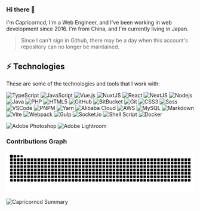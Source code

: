 ### Hi there 👋

I'm Capricorncd, I'm a Web Engineer, and I've been working in web development since 2016. I'm from China, and I'm currently living in Japan.

> Since I can't sign in Github, there may be a day when this account's repository can no longer be maintained.

## ⚡ Technologies

These are some of the technologies and tools that I work with:

![TypeScript](https://img.shields.io/badge/-TypeScript-3178c6?style=flat-square&logo=typescript&logoColor=white)
![JavaScript](https://img.shields.io/badge/-JavaScript-f7df1e?style=flat-square&logo=javascript&logoColor=black)
![Vue.js](https://img.shields.io/badge/-Vue.js-41b883?style=flat-square&logo=vue.js&logoColor=white)
![NuxtJS](https://img.shields.io/badge/-NuxtJS-2f495e?style=flat-square&logo=nuxt.js&logoColor=white)
![React](https://img.shields.io/badge/-React-61dafb?style=flat-square&logo=React&logoColor=black)
![NextJS](https://img.shields.io/badge/-NextJS-black?style=flat-square&logo=next.js&logoColor=white)
![Nodejs](https://img.shields.io/badge/-Nodejs-339933?style=flat-square&logo=Node.js&logoColor=white)
![Java](https://img.shields.io/badge/-Java-0d8ac7?style=flat-square&logo=java)
![PHP](https://img.shields.io/badge/-PHP-777BB4?style=flat-square&logo=php&logoColor=white)
![HTML5](https://img.shields.io/badge/-HTML5-E34F26?style=flat-square&logo=html5&logoColor=white)
![GitHub](https://img.shields.io/badge/-GitHub-181717?style=flat-square&logo=github)
![BitBucket](https://img.shields.io/badge/-BitBucket-darkblue?style=flat-square&logo=bitbucket)
![Git](https://img.shields.io/badge/-Git-black?style=flat-square&logo=git)
![CSS3](https://img.shields.io/badge/-CSS3-264de4?style=flat-square&logo=css3)
![Sass](https://img.shields.io/badge/-Scss(Less)-CC6699?style=flat-square&logo=sass&logoColor=white)
![VSCode](https://img.shields.io/badge/-VSCode-007ACC?style=flat-square&logo=visual-studio-code&logoColor=white)
![PNPM](https://img.shields.io/badge/pnpm-f69220.svg?style=flat-square&logo=pnpm&logoColor=white)
![Yarn](https://img.shields.io/badge/Yarn-2C8EBB.svg?style=flat-square&logo=yarn&logoColor=white)
![Alibaba Cloud](https://img.shields.io/badge/AlibabaCloud-FF6701.svg?style=flat-square&logo=alibabacloud&logoColor=white)
![AWS](https://img.shields.io/badge/AWS-FF9900.svg?style=flat-square&logo=amazon-aws&logoColor=white)
![MySQL](https://img.shields.io/badge/-MySQL-4479A1?style=flat-square&logo=mysql&logoColor=white)
![Markdown](https://img.shields.io/badge/Markdown-000000.svg?style=flat-square&logo=markdown&logoColor=white)
![Vite](https://img.shields.io/badge/-Vite-213547?style=flat-square&logo=vite)
![Webpack](https://img.shields.io/badge/Webpack-1c78c0.svg?style=flat-square&logo=webpack&logoColor=8ed5fa)
![Gulp](https://img.shields.io/badge/GULP-CF4647.svg?style=flat-square&logo=gulp&logoColor=white)
![Socket.io](https://img.shields.io/badge/Socket.io-black?style=flat-square&logo=socket.io&badgeColor=010101)
![Shell Script](https://img.shields.io/badge/Shell_Script-121011.svg?style=flat-square&logo=gnu-bash&logoColor=white)
![Docker](https://img.shields.io/badge/-Docker-2496ED?style=flat-square&logo=docker&logoColor=white)


![Adobe Photoshop](https://img.shields.io/badge/Adobe%20Photoshop-001e36.svg?style=flat-square&logo=adobe%20photoshop&logoColor=31a8ff)
![Adobe Lightroom](https://img.shields.io/badge/Adobe%20Lightroom-001e36.svg?style=flat-square&logo=Adobe%20Lightroom&logoColor=31a8ff)

### Contributions Graph

![](https://raw.githubusercontent.com/miracles1919/miracles1919/output/github-contribution-grid-snake.svg)

<!--
### 🏆 GitHub Profile Trophy:
---
<a href="https://github.com/ryo-ma/github-profile-trophy">
  <img width=800 src="https://github-profile-trophy.vercel.app/?username=Capricorncd&column=8&theme=radical&no-frame=true&no-bg=true"/>
</a>
--->

![Capricorncd Summary](https://github-profile-summary-cards.vercel.app/api/cards/profile-details?username=Capricorncd&theme=solarized_dark)
